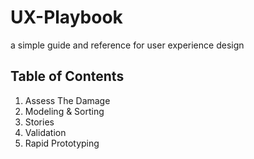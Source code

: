 # UX-Playbook
a simple guide and reference for user experience design

## Table of Contents
1. Assess The Damage
1. Modeling & Sorting
1. Stories
1. Validation
1. Rapid Prototyping
